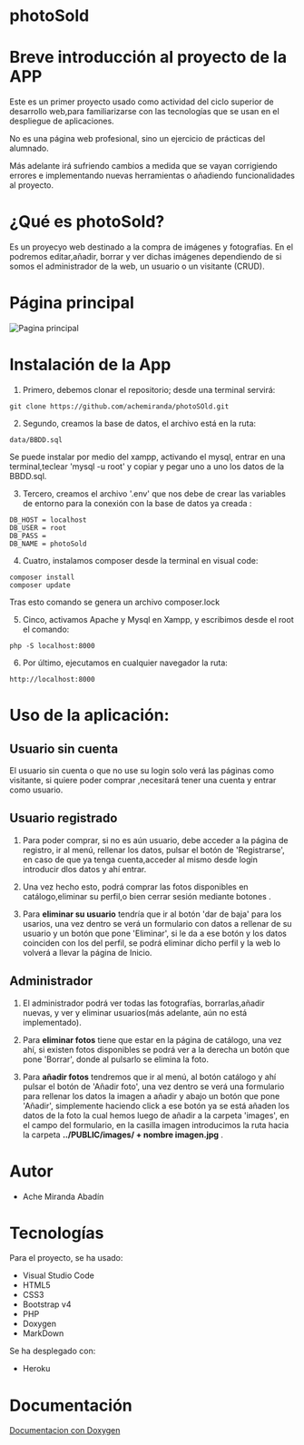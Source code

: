 # photoSold

# Breve introducción al proyecto de la APP
Este es un primer proyecto usado como actividad del ciclo superior de desarrollo web,para familiarizarse con las tecnologías que se usan en el despliegue de aplicaciones.

No es una página web profesional, sino un ejercicio de prácticas del alumnado.

Más adelante irá sufriendo cambios a medida que se vayan corrigiendo errores e implementando nuevas herramientas o añadiendo funcionalidades al proyecto.

# ¿Qué es photoSold?
Es un proyecyo web destinado a la compra de imágenes y fotografías. En el podremos editar,añadir, borrar y ver dichas imágenes dependiendo de si somos el administrador de la web, un usuario o un visitante (CRUD). 

# Página principal

![Pagina principal](../images/imgReadme/readmeImgPhotoSOld.jpg)

# Instalación de la App
1. Primero, debemos clonar el repositorio; desde una terminal servirá:
```
git clone https://github.com/achemiranda/photoSOld.git
```

2. Segundo, creamos la base de datos, el archivo  está en la ruta:
```
data/BBDD.sql
```
Se puede instalar por medio del xampp, activando el mysql, entrar en una terminal,teclear 'mysql -u root' y copiar y pegar uno a uno los datos de la BBDD.sql.

3. Tercero, creamos el archivo '.env' que nos debe de crear las variables de entorno para la conexión con la base de datos ya creada :
```
DB_HOST = localhost
DB_USER = root
DB_PASS = 
DB_NAME = photoSold
```

4. Cuatro,  instalamos composer desde la terminal en visual code:
```
composer install
composer update
```

Tras esto comando se genera un archivo composer.lock

5. Cinco, activamos Apache y Mysql en Xampp, y escribimos desde el root el comando:
```
php -S localhost:8000
```

6. Por último, ejecutamos en cualquier navegador la ruta:
```
http://localhost:8000
```
# Uso de la aplicación:
## Usuario sin cuenta
El usuario sin cuenta o que no use su login solo verá las páginas como visitante, si quiere poder comprar ,necesitará tener una cuenta y entrar como usuario. 

## Usuario registrado
1. Para poder comprar, si no es aún usuario, debe acceder a la página de registro, ir al menú, rellenar los datos, pulsar el botón de 'Registrarse', en caso de que ya tenga cuenta,acceder al mismo desde login introducir dlos datos y ahí entrar.

2. Una vez hecho esto, podrá comprar las fotos disponibles en catálogo,eliminar su perfil,o bien cerrar sesión mediante botones .

3. Para **eliminar su usuario** tendría que ir al botón 'dar de baja' para los usarios, una vez dentro se verá un formulario con datos a rellenar de su usuario y un botón que pone 'Eliminar', si le da a ese botón y los datos coinciden con los del perfil, se podrá eliminar dicho perfil y la web lo volverá a llevar la página de Inicio.

## Administrador
1. El administrador podrá ver todas las fotografías, borrarlas,añadir nuevas, y ver y eliminar usuarios(más adelante, aún no está implementado).

2. Para **eliminar fotos** tiene que estar en la página de catálogo, una vez ahí, si existen fotos disponibles se podrá ver a la derecha un botón que pone 'Borrar', donde al pulsarlo se elimina la foto.

4. Para **añadir fotos** tendremos que ir al menú, al botón catálogo y ahí pulsar el botón de 'Añadir foto', una vez dentro se verá una formulario para rellenar los datos la imagen a añadir y abajo un botón que pone 'Añadir', simplemente haciendo click a ese botón ya se está añaden los datos de la foto la cual hemos luego de añadir a la carpeta 'images',
en el campo del formulario, en la casilla imagen introducimos la ruta hacia la carpeta 
**../PUBLIC/images/ + nombre imagen.jpg** .

# Autor
* Ache Miranda Abadín
# Tecnologías
Para el proyecto, se ha usado:

* Visual Studio Code
* HTML5
* CSS3
* Bootstrap v4
* PHP
* Doxygen
* MarkDown

Se ha desplegado con:

* Heroku

# Documentación
[Documentacion con Doxygen](https://photoSold.herokuapp.com/docs/html/index.html) 